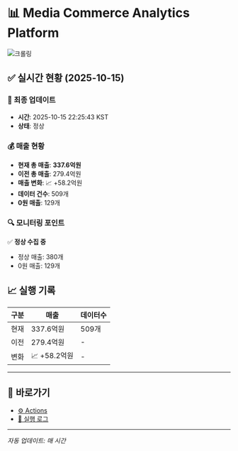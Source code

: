 # 📊 Media Commerce Analytics Platform

![크롤링](https://img.shields.io/badge/크롤링-정상-green)

## ✅ 실시간 현황 (2025-10-15)

### 📍 최종 업데이트
- **시간**: 2025-10-15 22:25:43 KST
- **상태**: 정상

### 💰 매출 현황
- **현재 총 매출**: **337.6억원**
- **이전 총 매출**: 279.4억원
- **매출 변화**: 📈 +58.2억원
- **데이터 건수**: 509개
- **0원 매출**: 129개

### 🔍 모니터링 포인트

✅ **정상 수집 중**
- 정상 매출: 380개
- 0원 매출: 129개


## 📈 실행 기록

| 구분 | 매출 | 데이터수 |
|------|------|----------|
| 현재 | 337.6억원 | 509개 |
| 이전 | 279.4억원 | - |
| 변화 | 📈 +58.2억원 | - |

---

## 🔗 바로가기

- [⚙️ Actions](../../actions)
- [📝 실행 로그](../../actions/workflows/daily_scraping.yml)

---

*자동 업데이트: 매 시간*
